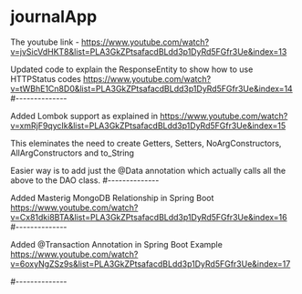 # journalApp

The youtube link - 
https://www.youtube.com/watch?v=jvSicVdHKT8&list=PLA3GkZPtsafacdBLdd3p1DyRd5FGfr3Ue&index=13

Updated code to explain the ResponseEntity to show how to use HTTPStatus codes
 https://www.youtube.com/watch?v=tWBhE1Cn8D0&list=PLA3GkZPtsafacdBLdd3p1DyRd5FGfr3Ue&index=14
#--------------

Added Lombok support as explained in 
https://www.youtube.com/watch?v=xmRjF9qycIk&list=PLA3GkZPtsafacdBLdd3p1DyRd5FGfr3Ue&index=15

This eleminates the need to create Getters, Setters, NoArgConstructors, AllArgConstructors and to_String 

Easier way is to add just the @Data annotation which actually calls all the above to the DAO class.
#--------------

Added Masterig MongoDB Relationship in Spring Boot
https://www.youtube.com/watch?v=Cx81dki8BTA&list=PLA3GkZPtsafacdBLdd3p1DyRd5FGfr3Ue&index=16
#--------------

Added @Transaction Annotation in Spring Boot Example
https://www.youtube.com/watch?v=6oxyNgZSz9s&list=PLA3GkZPtsafacdBLdd3p1DyRd5FGfr3Ue&index=17

#--------------

